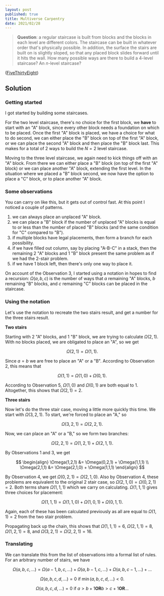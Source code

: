 ```yaml
---
layout: post
published: true
title: Multiverse Carpentry
date: 2021/02/28
---
```


>**Question**: a regular staircase is built from blocks and the blocks in each level are different colors. The staircase can be built in whatever order that's physically possible. In addition, the surface the stairs are built on is slightly sloped, so that any placed block slides forward until it hits the wall. How many possible ways are there to build a $4$-level staircase? An $n$-level staircase?

<!--more-->

([FiveThirtyEight](URL))

## Solution

### Getting started

I got started by building some staircases. 

For the two level staircase, there's no choice for the first block, we **have** to start with an "A" block, since every other block needs a foundation on which to be placed. Once the first "A" block is placed, we have a choice for what to do second, we can either place the "B" block on top of the first "A" block, or we can place the second "A" block and then place the "B" block last. This makes for a total of $2$ ways to build the $N = 2$ level staircase.

Moving to the three level staircase, we again need to kick things off with an "A" block. From there we can either place a "B" block (on top of the first "A" block) or we can place another "A" block, extending the first level. In the situation where we placed a "B" block second, we now have the option to place a "C" block, or to place another "A" block. 

### Some observations

You can carry on like this, but it gets out of control fast. At this point I noticed a couple of patterns. 

1. we can always place an unplaced "A" block.
2. we can place a "B" block if the number of unplaced "A" blocks is equal to or less than the number of placed "B" blocks (and the same condition for "C" compared to "B").
3. if multiple blocks have legal placements, then form a branch for each possibility.
4. if we have filled out column, say by placing "A-B-C" in a stack, then the remaining $2$ "A" blocks and $1$ "B" block present the same problem as if we had the $2$-stair problem. 
5. if we have $1$ block left, then there's only one way to place it.

On account of the Observation $3$, I started using a notation in hopes to find a recursion: $\Omega(a,b,c)$ is the number of ways that $a$ remaining "A" blocks, $b$ remaining  "B" blocks, and $c$ remaining "C" blocks can be placed in the staircase.

### Using the notation

Let's use the notation to recreate the two stairs result, and get a number for the three stairs result.

**Two stairs**

Starting with $2$ "A" blocks, and $1$ "B" block, we are trying to calculate $\Omega(2,1).$ With no blocks placed, we are obligated to place an "A", so we get

$$ \Omega(2,1) = \Omega(1,1).$$

Since $a = b$ we are free to place an "A" or a "B". According to Observation $2$, this means that

$$ \Omega(1,1) = \Omega(1,0) + \Omega(0,1). $$

According to Observation $5$, $\Omega(1,0)$ and $\Omega(0,1)$ are both equal to $1.$ Altogether, this shows that $\Omega(2,1) = 2.$

**Three stairs**

Now let's do the three stair case, moving a little more quickly this time. We start with $\Omega(3,2,1).$ To start, we're forced to place an "A," so 

$$ \Omega(3,2,1) = \Omega(2,2,1). $$

Now, we can place an "A" or a "B," so we form two branches:

$$ \Omega(2,2,1) = \Omega(1,2,1) + \Omega(2,1,1). $$

By Observations $1$ and $3,$ we get

$$ 
\begin{align}
\Omega(1,2,1) &= \Omega(0,2,1) + \Omega(1,1,1) \\
\Omega(2,1,1) &= \Omega(2,1,0) + \Omega(1,1,1)
\end{align} 
$$

By Observation $4,$ we get $\Omega(0,2,1) = \Omega(2,1,0).$ Also by Observation $4,$ these problems are equivalent to the original $2$ stair case, so $\Omega(2,1,0) = \Omega(0,2,1) = 2.$ Both terms share $\Omega(1,1,1)$ which we carry on calculating. $\Omega(1,1,1)$ gives three choices for placement:

$$ \Omega(1,1,1) = \Omega(1,1,0) + \Omega(1,0,1) + \Omega(0,1,1). $$

Again, each of these has been calculated previously as all are equal to $\Omega(1,1) = 2$ from the two stair problem. 

Propagating back up the chain, this shows that $\Omega(1,1,1) = 6,$ $\Omega(2,1,1) = 8,$ $\Omega(1,2,1) = 8,$ and $\Omega(3,2,1) = \Omega(2,2,1) = 16.$

### Translating

We can translate this from the list of observations into a formal list of rules. For an arbitrary number of stairs, we have

$$ \Omega(a,b,c,\ldots) = \Omega(a-1,b,c,\ldots) + \Omega(a,b-1,c,\ldots) + \Omega(a,b,c-1,\ldots) + \ldots $$

$$ \Omega(a,b,c,d,\ldots) = 0 \text{ if } \min(a,b,c,d,\ldots) < 0. $$

$$ \Omega(a,b,c,d,\ldots) = 0 \text{ if } a > b + 1 \mathbf{ OR } b > c + 1 \mathbf{ OR } \ldots $$


<br>

